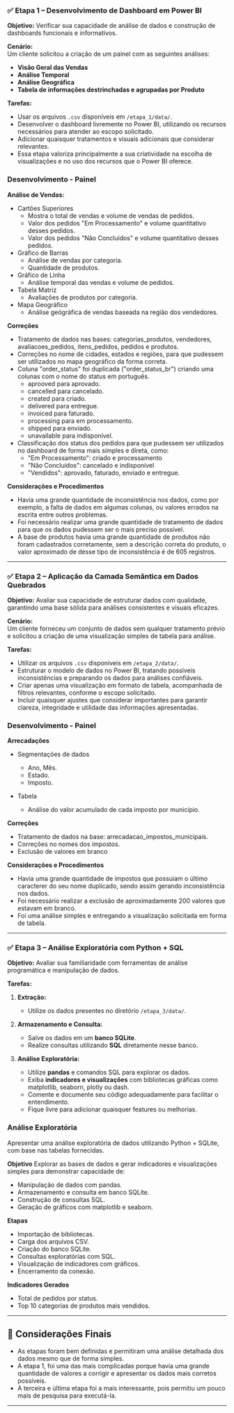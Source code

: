 ### ✅ Etapa 1 – Desenvolvimento de Dashboard em Power BI

**Objetivo:** Verificar sua capacidade de análise de dados e construção de dashboards funcionais e informativos.

**Cenário:**  
Um cliente solicitou a criação de um painel com as seguintes análises:

- **Visão Geral das Vendas**
- **Análise Temporal**
- **Análise Geográfica**
- **Tabela de informações destrinchadas e agrupadas por Produto**

**Tarefas:**

- Usar os arquivos `.csv` disponíveis em `/etapa_1/data/`.
- Desenvolver o dashboard livremente no Power BI, utilizando os recursos necessários para atender ao escopo solicitado.
- Adicionar quaisquer tratamentos e visuais adicionais que considerar relevantes.
- Essa etapa valoriza principalmente a sua criatividade na escolha de visualizações e no uso dos recursos que o Power BI oferece.

### Desenvolvimento - Painel

**Análise de Vendas:** 
   - Cartões Superiores
      - Mostra o total de vendas e volume de vendas de pedidos.
      - Valor dos pedidos "Em Processamento" e volume quantitativo desses pedidos.
      - Valor dos pedidos "Não Concluídos" e volume quantitativo desses pedidos.
   - Gráfico de Barras
      - Análise de vendas por categoria.
      - Quantidade de produtos.
   - Gráfico de Linha
      - Análise temporal das vendas e volume de pedidos.
   - Tabela Matriz
      - Avaliações de produtos por categoria.
   - Mapa Geográfico
      - Análise geógráfica de vendas baseada na região dos vendedores.

**Correções**
   - Tratamento de dados nas bases: categorias_produtos, vendedores, avaliacoes_pedidos, itens_pedidos, pedidos e produtos.
   - Correções no nome de cidades, estados e regiões, para que pudessem ser utilizados no mapa geográfico da forma correta.
   - Coluna "order_status" foi duplicada ("order_status_br") criando uma colunas com o nome do status em português.
      - aprooved para aprovado.
      - cancelled para cancelado.
      - created para criado.
      - delivered para entregue.
      - invoiced para faturado.
      - processing para em processamento.
      - shipped para enviado.
      - unavailable para indisponível.
   - Classificação dos status dos pedidos para que pudessem ser utilizados no dashboard de forma mais simples e direta, como:
      - "Em Processamento": criado e processamento 
      - "Não Concluídos": cancelado e indisponível
      - "Vendidos": aprovado, faturado, enviado e entregue.

**Considerações e Procedimentos**
   - Havia uma grande quantidade de inconsistência nos dados, como por exemplo, a falta de dados em algumas colunas, ou valores errados na escrita entre outros problemas.
   - Foi necessário realizar uma grande quantidade de tratamento de dados para que os dados pudessem ser o mais preciso possível.
   - A base de produtos havia uma grande quantidade de produtos não foram cadastrados corretamente, sem a descrição correta do produto, o valor aproximado de desse tipo de inconsistência é de 605 registros.
---

### ✅ Etapa 2 – Aplicação da Camada Semântica em Dados Quebrados

**Objetivo:** Avaliar sua capacidade de estruturar dados com qualidade, garantindo uma base sólida para análises consistentes e visuais eficazes.

**Cenário:**  
Um cliente forneceu um conjunto de dados sem qualquer tratamento prévio e solicitou a criação de uma visualização simples de tabela para análise.

**Tarefas:**

- Utilizar os arquivos `.csv` disponíveis em `/etapa_2/data/`.
- Estruturar o modelo de dados no Power BI, tratando possíveis inconsistências e preparando os dados para análises confiáveis.
- Criar apenas uma visualização em formato de tabela, acompanhada de filtros relevantes, conforme o escopo solicitado.
- Incluir quaisquer ajustes que considerar importantes para garantir clareza, integridade e utilidade das informações apresentadas.


### Desenvolvimento - Painel

**Arrecadações** 
   - Segmentações de dados
      - Ano, Mês.
      - Estado.
      - Imposto.

   - Tabela
      - Análise do valor acumulado de cada imposto por município.

**Correções**
   - Tratamento de dados na base: arrecadacao_impostos_municipais.
   - Correções no nomes dos impostos.
   - Exclusão de valores em branco

**Considerações e Procedimentos**
   - Havia uma grande quantidade de impostos que possuiam o último caracterer do seu nome duplicado, sendo assim gerando inconsistência nos dados.
   - Foi necessário realizar a exclusão de aproximadamente 200 valores que estavam em branco.
   - Foi uma análise simples e entregando a visualização solicitada em forma de tabela.
---

### ✅ Etapa 3 – Análise Exploratória com Python + SQL

**Objetivo:** Avaliar sua familiaridade com ferramentas de análise programática e manipulação de dados.

**Tarefas:**

1. **Extração:**
   - Utilize os dados presentes no diretório `/etapa_3/data/`.

2. **Armazenamento e Consulta:**
   - Salve os dados em um **banco SQLite**.
   - Realize consultas utilizando **SQL** diretamente nesse banco.

3. **Análise Exploratória:**
   - Utilize **pandas** e comandos SQL para explorar os dados.
   - Exiba **indicadores e visualizações** com bibliotecas gráficas como matplotlib, seaborn, plotly ou dash.
   - Comente e documente seu código adequadamente para facilitar o entendimento.
   - Fique livre para adicionar quaisquer features ou melhorias.

### Análise Exploratória
Apresentar uma análise exploratória de dados utilizando Python + SQLite, com base nas tabelas fornecidas.

**Objetivo**
Explorar as bases de dados e gerar indicadores e visualizações simples para demonstrar capacidade de:

   - Manipulação de dados com pandas.
   - Armazenamento e consulta em banco SQLite.
   - Construção de consultas SQL.
   - Geração de gráficos com matplotlib e seaborn.

**Etapas**
   - Importação de bibliotecas.
   - Carga dos arquivos CSV.
   - Criação do banco SQLite.
   - Consultas exploratórias com SQL.
   - Visualização de indicadores com gráficos.
   - Encerramento da conexão.

**Indicadores Gerados**
   - Total de pedidos por status.
   - Top 10 categorias de produtos mais vendidos.
---

## 📌 Considerações Finais

- As etapas foram bem definidas e permitiram uma análise detalhada dos dados mesmo que de forma simples.
- A etapa 1, foi uma das mais complicadas porque havia uma grande quantidade de valores a corrigir e apresentar os dados mais corretos possíveis.
- A terceira e última etapa foi a mais interessante, pois permitiu um pouco mais de pesquisa para executá-la.


---

